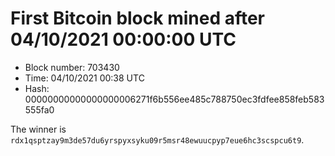 # First Bitcoin block mined after 04/10/2021 00:00:00 UTC

* Block number: 703430
* Time: 04/10/2021 00:38 UTC
* Hash: 00000000000000000006271f6b556ee485c788750ec3fdfee858feb583555fa0

The winner is `rdx1qsptzay9m3de57du6yrspyxsyku09r5msr48ewuucpyp7eue6hc3scspcu6t9`.